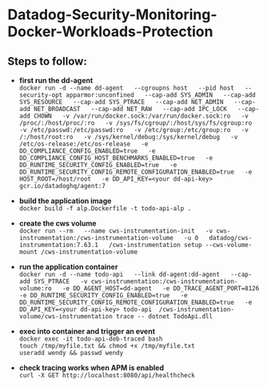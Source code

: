 # Datadog-Security-Monitoring-Docker-Workloads-Protection

## **Steps to follow:**

- **first run the dd-agent**<br>
`docker run -d --name dd-agent   --cgroupns host   --pid host   --security-opt apparmor:unconfined   --cap-add SYS_ADMIN   --cap-add SYS_RESOURCE   --cap-add SYS_PTRACE   --cap-add NET_ADMIN   --cap-add NET_BROADCAST   --cap-add NET_RAW   --cap-add IPC_LOCK   --cap-add CHOWN   -v /var/run/docker.sock:/var/run/docker.sock:ro   -v /proc/:/host/proc/:ro   -v /sys/fs/cgroup/:/host/sys/fs/cgroup:ro   -v /etc/passwd:/etc/passwd:ro   -v /etc/group:/etc/group:ro   -v /:/host/root:ro   -v /sys/kernel/debug:/sys/kernel/debug   -v /etc/os-release:/etc/os-release   -e DD_COMPLIANCE_CONFIG_ENABLED=true   -e DD_COMPLIANCE_CONFIG_HOST_BENCHMARKS_ENABLED=true   -e DD_RUNTIME_SECURITY_CONFIG_ENABLED=true   -e DD_RUNTIME_SECURITY_CONFIG_REMOTE_CONFIGURATION_ENABLED=true   -e HOST_ROOT=/host/root   -e DD_API_KEY=<your dd-api-key>   gcr.io/datadoghq/agent:7`


- **build the application image** <br>
`docker build -f alp.Dockerfile -t todo-api-alp .`

- **create the cws volume**<br>
`docker run --rm   --name cws-instrumentation-init   -v cws-instrumentation:/cws-instrumentation-volume   -u 0   datadog/cws-instrumentation:7.63.1   /cws-instrumentation setup --cws-volume-mount /cws-instrumentation-volume`


- **run the application container**<br>
`docker run -d --name todo-api   --link dd-agent:dd-agent   --cap-add SYS_PTRACE   -v cws-instrumentation:/cws-instrumentation-volume:ro   -e DD_AGENT_HOST=dd-agent   -e DD_TRACE_AGENT_PORT=8126   -e DD_RUNTIME_SECURITY_CONFIG_ENABLED=true   -e DD_RUNTIME_SECURITY_CONFIG_REMOTE_CONFIGURATION_ENABLED=true   -e DD_API_KEY=<your dd-api-key> todo-api  /cws-instrumentation-volume/cws-instrumentation trace -- dotnet TodoApi.dll`


- **exec into container and trigger an event**<br>
`docker exec -it todo-api-deb-traced bash`<br>
`touch /tmp/myfile.txt && chmod +x /tmp/myfile.txt`<br>
`useradd wendy && passwd wendy`

- **check tracing works when APM is enabled**<br>
`curl -X GET http://localhost:8080/api/healthcheck`

